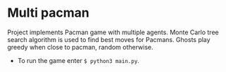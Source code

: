 # Multi pacman


Project implements Pacman game with multiple agents. Monte Carlo tree search algorithm 
is used to find best moves for Pacmans. Ghosts play greedy when close to pacman, random otherwise.

* To run the game enter `$ python3 main.py`.